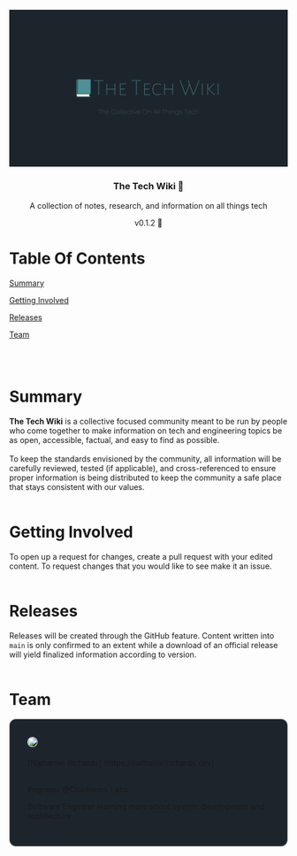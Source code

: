 <p align="center">
    <img src = "./images/logo.png">
</p>
<h3 align="center">The Tech Wiki 📕</h3>
<p align="center">
    A collection of notes, research, and information on all things tech
</p>
<p align="center">
    v0.1.2 🚧
</p>

# Table Of Contents

[Summary](#summary)

[Getting Involved](#getting-involved)

[Releases](#releases)

[Team](#team)

<br></br>

# Summary

**The Tech Wiki** is a collective focused community meant to be run by people who come together to make information on tech and engineering topics be as open, accessible, factual, and easy to find as possible.
<br></br>
To keep the standards envisioned by the community, all information will be carefully reviewed, tested (if applicable), and cross-referenced to ensure proper information is being distributed to keep the community a safe place that stays consistent with our values.
<br></br>

# Getting Involved

To open up a request for changes, create a pull request with your edited content. To request changes that you would like to see make it an issue.
<br></br>

# Releases

Releases will be created through the GitHub feature. Content written into `main` is only confirmed to an extent while a download of an official release will yield finalized information according to version.
<br></br>

# Team

<div style="background: #1D252C; border: 1px solid grey; padding: 2rem; border-radius: 12px;">
<img style="border-radius: 8px; border: 1px solid white;" src="https://avatars.githubusercontent.com/u/46858886?v=4" height=200 />
<br></br>
[Nathaniel Richards] (https://nathanielrichards.dev)
<br></br>
<p>Engineer @Clockwork Labs</p>
<p>Software Engineer learning more about system development and architecture</p>
</div>

